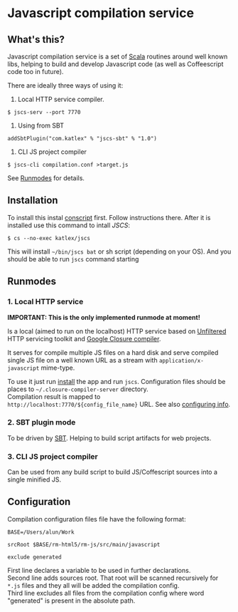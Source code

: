 # Javascript compilation service #

## What's this? ##

Javascript compilation service is a set of [Scala][3] routines around well known libs, helping to build and develop Javascript code (as well as Coffeescript code too in future).

There are ideally three ways of using it:

1. Local HTTP service compiler.  
```
$ jscs-serv --port 7770
```
1. Using from SBT  
```
addSbtPlugin("com.katlex" % "jscs-sbt" % "1.0")
```
1. CLI JS project compiler  
```
$ jscs-cli compilation.conf >target.js
```

See [Runmodes](#runmodes) for details.

## Installation ##

To install this instal [conscript][4] first. Follow instructions there.
After it is installed use this command to intall *JSCS*:

    $ cs --no-exec katlex/jscs

This will install `~/bin/jscs bat` or sh script (depending on your OS).
And you should be able to run `jscs` command starting 

## Runmodes ##

### 1. Local HTTP service ###

**IMPORTANT: This is the only implemented runmode at moment!**

Is a local (aimed to run on the localhost) HTTP service based on [Unfiltered][1]
HTTP servicing toolkit and [Google Closure compiler][2].

It serves for compile multiple JS files on a hard disk and serve compiled single JS file on a well known URL
as a stream with `application/x-javascript` mime-type.

To use it just run [install](#installation) the app and run `jscs`. Configuration files should be places to `~/.closure-compiler-server` directory.  
Compilation result is mapped to `http://localhost:7770/${config_file_name}` URL. See also [configuring info](#configuration).

### 2. SBT plugin mode ###

To be driven by [SBT][5]. Helping to build script artifacts for web projects.

### 3. CLI JS project compiler

Can be used from any build script to build JS/Coffescript sources into a single minified JS.

## Configuration ##

Compilation configuration files file have the following format:

    BASE=/Users/alun/Work
    
    srcRoot $BASE/rm-html5/rm-js/src/main/javascript
    
    exclude generated

First line declares a variable to be used in further declarations.  
Second line adds sources root. That root will be scanned recursively for `*.js` files and they all will be added the compilation config.  
Third line excludes all files from the compilation config where word "generated" is present in the absolute path.

[1]: http://unfiltered.databinder.net/ "Scala HTTP servicing toolkit"
[2]: http://code.google.com/p/closure-compiler/ "Google Closure JavaScript compiler"
[3]: http://www.scala-lang.org/ "Scala language"
[4]: https://github.com/n8han/conscript
[5]: https://github.com/harrah/xsbt